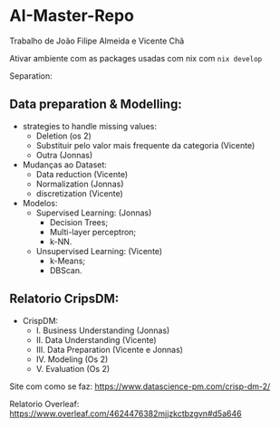 # AI-Master-Repo

Trabalho de João Filipe Almeida e Vicente Chã

Ativar ambiente com as packages usadas com nix com `nix develop`

Separation:

## Data preparation & Modelling:
- strategies to handle missing values:
  - Deletion (os 2)
  - Substituir pelo valor mais frequente da categoria (Vicente) 
  - Outra (Jonnas)
- Mudanças ao Dataset:
  - Data reduction (Vicente)
  - Normalization (Jonnas)
  - discretization (Vicente)
- Modelos:
  - Supervised Learning: (Jonnas)
    - Decision Trees;
    - Multi-layer perceptron;
    - k-NN.
  - Unsupervised Learning: (Vicente)
    - k-Means;
    - DBScan.

## Relatorio CripsDM:
- CrispDM:
  - I. Business Understanding (Jonnas)
  - II. Data Understanding (Vicente)
  - III. Data Preparation (Vicente e Jonnas)
  - IV. Modeling (Os 2)
  - V. Evaluation (Os 2)


Site com como se faz: https://www.datascience-pm.com/crisp-dm-2/

Relatorio Overleaf: 
https://www.overleaf.com/4624476382mjjzkctbzgvn#d5a646